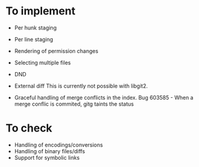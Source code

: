 # To implement
* Per hunk staging
* Per line staging
* Rendering of permission changes
* Selecting multiple files
* DND

* External diff
  This is currently not possible with libgit2.

* Graceful handling of merge conflicts in the index.
Bug 603585 - When a merge conflic is commited, gitg taints the status

# To check
* Handling of encodings/conversions
* Handling of binary files/diffs
* Support for symbolic links
